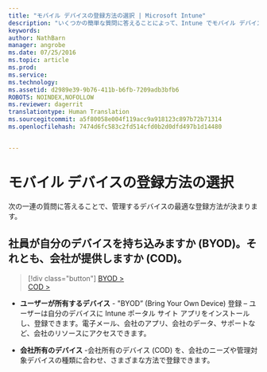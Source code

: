 ```yaml
---
title: "モバイル デバイスの登録方法の選択 | Microsoft Intune"
description: "いくつかの簡単な質問に答えることによって、Intune でモバイル デバイスを登録する方法を決定する"
keywords: 
author: NathBarn
manager: angrobe
ms.date: 07/25/2016
ms.topic: article
ms.prod: 
ms.service: 
ms.technology: 
ms.assetid: d2989e39-9b76-411b-b6fb-7209adb3bfb6
ROBOTS: NOINDEX,NOFOLLOW
ms.reviewer: dagerrit
translationtype: Human Translation
ms.sourcegitcommit: a5f80058e004f119acc9a918123c897b72b71314
ms.openlocfilehash: 7474d6fc583c2fd514cfd0b2d0dfd497b1d14480


---
```


# モバイル デバイスの登録方法の選択

次の一連の質問に答えることで、管理するデバイスの最適な登録方法が決まります。

## **社員が自分のデバイスを持ち込みますか (BYOD)。それとも、会社が提供しますか (COD)。**

> [!div class="button"]
[BYOD >](choose-how-to-enroll-devices2.md)<br>[COD >](choose-how-to-enroll-devices3.md)

- **ユーザーが所有するデバイス** - "BYOD” (Bring Your Own Device) 登録 – ユーザーは自分のデバイスに Intune ポータル サイト アプリをインストールし、登録できます。電子メール、会社のアプリ、会社のデータ、サポートなど、会社のリソースにアクセスできます。  

- **会社所有のデバイス** -会社所有のデバイス (COD) を、会社のニーズや管理対象デバイスの種類に合わせ、さまざまな方法で登録できます。



<!--HONumber=Aug16_HO5-->


